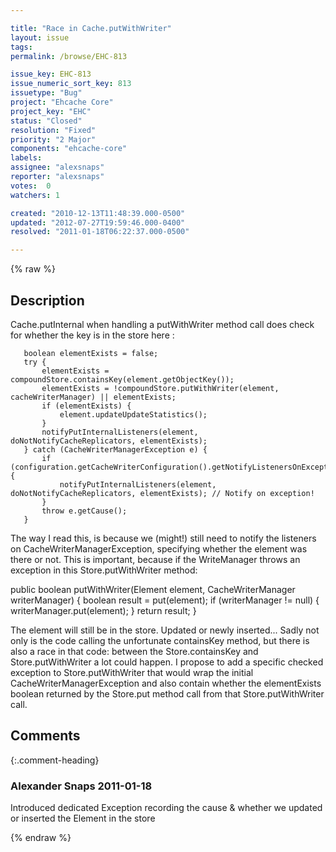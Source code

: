 ```yaml
---

title: "Race in Cache.putWithWriter"
layout: issue
tags: 
permalink: /browse/EHC-813

issue_key: EHC-813
issue_numeric_sort_key: 813
issuetype: "Bug"
project: "Ehcache Core"
project_key: "EHC"
status: "Closed"
resolution: "Fixed"
priority: "2 Major"
components: "ehcache-core"
labels: 
assignee: "alexsnaps"
reporter: "alexsnaps"
votes:  0
watchers: 1

created: "2010-12-13T11:48:39.000-0500"
updated: "2012-07-27T19:59:46.000-0400"
resolved: "2011-01-18T06:22:37.000-0500"

---
```




{% raw %}



## Description

<div markdown="1" class="description">

Cache.putInternal when handling a putWithWriter method call does check for whether the key is in the store here :

       boolean elementExists = false;
       try {
           elementExists = compoundStore.containsKey(element.getObjectKey());
           elementExists = !compoundStore.putWithWriter(element, cacheWriterManager) || elementExists;
           if (elementExists) {
               element.updateUpdateStatistics();
           }
           notifyPutInternalListeners(element, doNotNotifyCacheReplicators, elementExists);
       } catch (CacheWriterManagerException e) {
           if (configuration.getCacheWriterConfiguration().getNotifyListenersOnException()) {
               notifyPutInternalListeners(element, doNotNotifyCacheReplicators, elementExists); // Notify on exception!
           }
           throw e.getCause();
       }

The way I read this, is because we (might!) still need to notify the listeners on CacheWriterManagerException, specifying whether the element was there or not. This is important, because if the WriteManager throws an exception in this Store.putWithWriter method:

   public boolean putWithWriter(Element element, CacheWriterManager writerManager) {
       boolean result = put(element);
       if (writerManager != null) {
           writerManager.put(element);
       }
       return result;
   }

The element will still be in the store. Updated or newly inserted... Sadly not only is the code calling the unfortunate containsKey method, but there is also a race in that code: between the Store.containsKey and Store.putWithWriter a lot could happen. 
I propose to add a specific checked exception to Store.putWithWriter that would wrap the initial CacheWriterManagerException and also contain whether the elementExists boolean returned by the Store.put method call from that Store.putWithWriter call. 

</div>

## Comments


{:.comment-heading}
### **Alexander Snaps** <span class="date">2011-01-18</span>

<div markdown="1" class="comment">

Introduced dedicated Exception recording the cause & whether we updated or inserted the Element in the store

</div>



{% endraw %}
